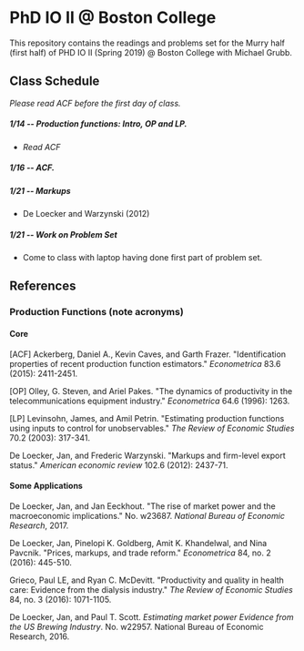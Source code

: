 # PhD IO II @ Boston College
This repository contains the readings and problems set for the Murry half (first half) of PHD IO II (Spring 2019) @ Boston College with Michael Grubb. 


## Class Schedule

*Please read ACF before the first day of class.* 

##### 1/14 -- Production functions: Intro, OP and LP. 
- *Read ACF* 

##### 1/16 -- ACF. 

##### 1/21 -- Markups 
- De Loecker and Warzynski (2012) 

##### 1/21 -- Work on Problem Set
- Come to class with laptop having done first part of problem set. 




## References 

### Production Functions (note acronyms)

#### Core
[ACF] Ackerberg, Daniel A., Kevin Caves, and Garth Frazer. "Identification properties of recent production function estimators." *Econometrica* 83.6 (2015): 2411-2451.

[OP] Olley, G. Steven, and Ariel Pakes. "The dynamics of productivity in the telecommunications equipment industry." *Econometrica* 64.6 (1996): 1263.

[LP] Levinsohn, James, and Amil Petrin. "Estimating production functions using inputs to control for unobservables." *The Review of Economic Studies* 70.2 (2003): 317-341.

De Loecker, Jan, and Frederic Warzynski. "Markups and firm-level export status." _American economic review_ 102.6 (2012): 2437-71.

#### Some Applications
De Loecker, Jan, and Jan Eeckhout. "The rise of market power and the macroeconomic implications." No. w23687. _National Bureau of Economic Research_, 2017.

De Loecker, Jan, Pinelopi K. Goldberg, Amit K. Khandelwal, and Nina Pavcnik. "Prices, markups, and trade reform." _Econometrica_ 84, no. 2 (2016): 445-510.

Grieco, Paul LE, and Ryan C. McDevitt. "Productivity and quality in health care: Evidence from the dialysis industry." _The Review of Economic Studies_ 84, no. 3 (2016): 1071-1105.

De Loecker, Jan, and Paul T. Scott. _Estimating market power Evidence from the US Brewing Industry_. No. w22957. National Bureau of Economic Research, 2016.
<!--stackedit_data:
eyJoaXN0b3J5IjpbNDMyMTE2NjQxLC0xMTE0MTMzMDAxXX0=
-->